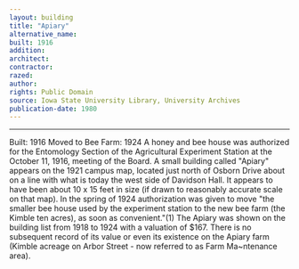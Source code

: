 ```yaml
---
layout: building
title: "Apiary"
alternative_name: 
built: 1916
addition:
architect:
contractor: 
razed: 
author:
rights: Public Domain
source: Iowa State University Library, University Archives
publication-date: 1980 
---
```

---

Built: 1916 Moved to Bee Farm: 1924 
A honey and bee house was authorized for the Entomology Section of the Agricultural Experiment Station at the October 11, 1916, meeting of the Board. A small building called "Apiary" appears on the 1921 campus map, located just north of Osborn Drive about on a line with what is today the west side of Davidson Hall. It appears to have been about 10 x 15 feet in size (if drawn to reasonably accurate scale on that map). 
In the spring of 1924 authorization was given to move "the smaller bee house used by the experiment station to the new bee farm (the Kimble ten acres), as soon as convenient."(1) 
The Apiary was shown on the building list from 1918 to 1924 with a valuation of $167. There is no subsequent record of its value or even its existence on the Apiary farm (Kimble acreage on Arbor Street - now referred to as Farm Ma~ntenance area).